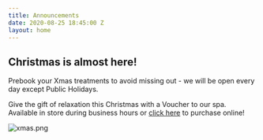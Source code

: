 ```yaml
---
title: Announcements
date: 2020-08-25 18:45:00 Z
layout: home
---
```


## Christmas is almost here!

Prebook your Xmas treatments to avoid missing out - we will be open every day except Public Holidays.

Give the gift of relaxation this Christmas with a Voucher to our spa. Available in store during business hours or [click here](https://bit.ly/3ktuXda) to purchase online!

![xmas.png](/uploads/xmas.png)